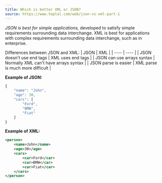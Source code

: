 ```yaml
---
title: Which is better XML or JSON?
source: https://www.toptal.com/web/json-vs-xml-part-1
---
```


_JSON is best for simple applications,_ developed to satisfy simple requirements surrounding data interchange. XML is best for applications with complex requirements surrounding data interchange, such as in enterprise.

Differences between JSON and XML:
| JSON | XML |
| ---- | ---- |
| JSON doesn't use end tags | XML uses end tags |
| JSON can use arrays syntax | Normally XML can't have arrays syntax |
| JSON parse is easier | XML parse is much more difficult |

**Example of JSON:**

```javascript
{
    "name": "John",
    "age": 30,
    "cars": [
        "Ford",
        "BMW",
        "Fiat"
    ]
}
```

**Example of XML:**

```xml
<person>
    <name>John</name>
    <age>30</age>
    <cars>
        <car>Ford</car>
        <car>BMW</car>
        <car>Fiat</car>
    </cars>
</person>
```
